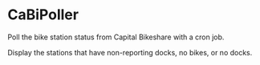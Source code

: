 # CaBiPoller
Poll the bike station status from Capital Bikeshare
with a cron job.

Display the stations that have non-reporting docks, 
no bikes, or no docks.


